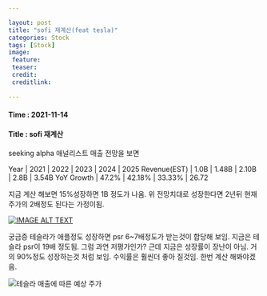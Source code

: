 ```yaml
---

layout: post
title: "sofi 재계산(feat tesla)"
categories: Stock
tags: [Stock]
image:
 feature: 
 teaser: 
 credit:
 creditlink:

---
```


#### Time : 2021-11-14
#### Title : sofi 재계산

seeking alpha 애널리스트 매출 전망을 보면<br>

Year | 2021 | 2022 | 2023 | 2024 | 2025
Revenue(EST) | 1.0B | 1.48B | 2.10B | 2.8B | 3.54B
YoY Growth | 47.2% | 42.18% | 33.33% | 26.72

지금 계산 해보면 15%성장하면 1B 정도가 나옴.
위 전망치대로 성장한다면 2년뒤 현재 주가의 2배정도 된다는 가정이됨.

[![IMAGE ALT TEXT](https://img.youtube.com/vi/EJczORW26HM/0.jpg)](https://www.youtube.com/watch?v=EJczORW26HM?t=998 "Video Title")

궁금증
테슬라가 애플정도 성장하면 psr 6~7배정도가 받는것이 합당해 보임.
지금은 테슬라 psr이 19배 정도됨.
그럼 과연 저평가인가? 근데 지금은 성장률이 장난이 아님.
거의 90%정도 성장하는것 처럼 보임. 수익률은 훨씬더 좋아 질것임.
한번 계산 해봐야겠음.

![테슬라 매출에 따른 예상 주가](../images/st_TeslaRevenueEst.png)



